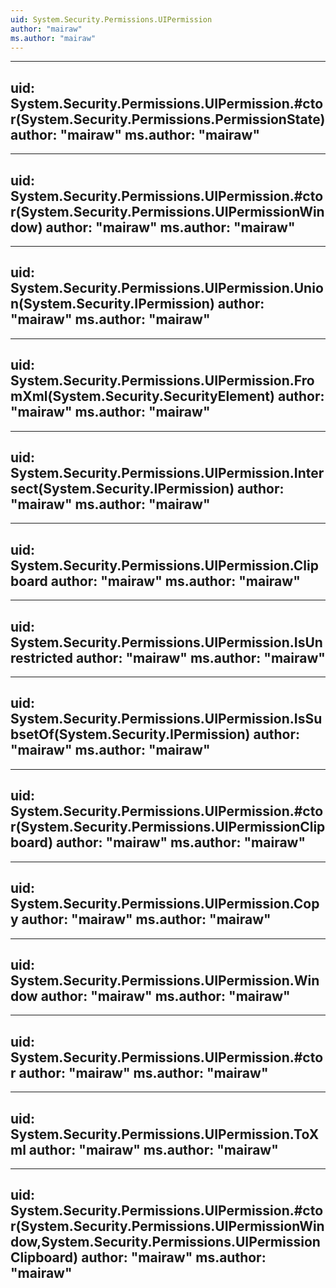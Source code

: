 ```yaml
---
uid: System.Security.Permissions.UIPermission
author: "mairaw"
ms.author: "mairaw"
---
```


---
uid: System.Security.Permissions.UIPermission.#ctor(System.Security.Permissions.PermissionState)
author: "mairaw"
ms.author: "mairaw"
---

---
uid: System.Security.Permissions.UIPermission.#ctor(System.Security.Permissions.UIPermissionWindow)
author: "mairaw"
ms.author: "mairaw"
---

---
uid: System.Security.Permissions.UIPermission.Union(System.Security.IPermission)
author: "mairaw"
ms.author: "mairaw"
---

---
uid: System.Security.Permissions.UIPermission.FromXml(System.Security.SecurityElement)
author: "mairaw"
ms.author: "mairaw"
---

---
uid: System.Security.Permissions.UIPermission.Intersect(System.Security.IPermission)
author: "mairaw"
ms.author: "mairaw"
---

---
uid: System.Security.Permissions.UIPermission.Clipboard
author: "mairaw"
ms.author: "mairaw"
---

---
uid: System.Security.Permissions.UIPermission.IsUnrestricted
author: "mairaw"
ms.author: "mairaw"
---

---
uid: System.Security.Permissions.UIPermission.IsSubsetOf(System.Security.IPermission)
author: "mairaw"
ms.author: "mairaw"
---

---
uid: System.Security.Permissions.UIPermission.#ctor(System.Security.Permissions.UIPermissionClipboard)
author: "mairaw"
ms.author: "mairaw"
---

---
uid: System.Security.Permissions.UIPermission.Copy
author: "mairaw"
ms.author: "mairaw"
---

---
uid: System.Security.Permissions.UIPermission.Window
author: "mairaw"
ms.author: "mairaw"
---

---
uid: System.Security.Permissions.UIPermission.#ctor
author: "mairaw"
ms.author: "mairaw"
---

---
uid: System.Security.Permissions.UIPermission.ToXml
author: "mairaw"
ms.author: "mairaw"
---

---
uid: System.Security.Permissions.UIPermission.#ctor(System.Security.Permissions.UIPermissionWindow,System.Security.Permissions.UIPermissionClipboard)
author: "mairaw"
ms.author: "mairaw"
---
